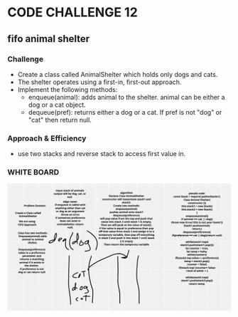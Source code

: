 # CODE CHALLENGE 12
## fifo animal shelter

### Challenge
- Create a class called AnimalShelter which holds only dogs and cats.
- The shelter operates using a first-in, first-out approach.
- Implement the following methods:
  - enqueue(animal): adds animal to the shelter. animal can be either a dog or a cat object.
  - dequeue(pref): returns either a dog or a cat. If pref is not "dog" or "cat" then return null.


### Approach & Efficiency
- use two stacks and reverse stack to access first value in.

### WHITE BOARD
![Fifo Animal Shelter Whiteboard](../../assets/fifo-animal-shelter.png)